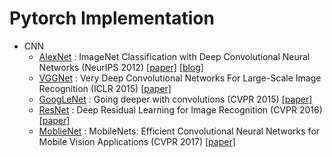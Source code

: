 # Pytorch Implementation

- CNN
    - [AlexNet](https://github.com/leejongseok1/pytorch_implementation/blob/main/CNN/alexnet.ipynb) : ImageNet Classification with Deep Convolutional Neural Networks (NeurIPS 2012) [[paper]](https://proceedings.neurips.cc/paper_files/paper/2012/file/c399862d3b9d6b76c8436e924a68c45b-Paper.pdf) [[blog]](https://twocvx.tistory.com/24)
    - [VGGNet](https://github.com/leejongseok1/pytorch_implementation/blob/main/CNN/vggnet.ipynb) : Very Deep Convolutional Networks For Large-Scale Image Recognition (ICLR 2015) [[paper]](https://arxiv.org/pdf/1409.1556)
    - [GoogLeNet](https://github.com/leejongseok1/pytorch_implementation/blob/main/CNN/googlenet.ipynb) : Going deeper with convolutions (CVPR 2015) [[paper]](https://arxiv.org/pdf/1409.4842)
    - [ResNet](https://github.com/leejongseok1/pytorch_implementation/blob/main/CNN/resnet.ipynb) : Deep Residual Learning for Image Recognition (CVPR 2016) [[paper]](https://arxiv.org/pdf/1512.03385)
    - [MoblieNet](https://github.com/leejongseok1/pytorch_implementation/blob/main/CNN/mobilenet(v1).ipynb) : MobileNets: Efficient Convolutional Neural Networks for Mobile Vision Applications (CVPR 2017) [[paper]](https://arxiv.org/pdf/1704.04861)